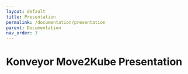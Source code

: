 ```yaml
---
layout: default
title: Presentation
permalink: /documentation/presentation
parent: Documentation
nav_order: 3
---
```


# Konveyor Move2Kube Presentation

<object data="../../assets/pdfs/Move2Kube.pdf" type='application/pdf' width="1000" height="1000"></object>
